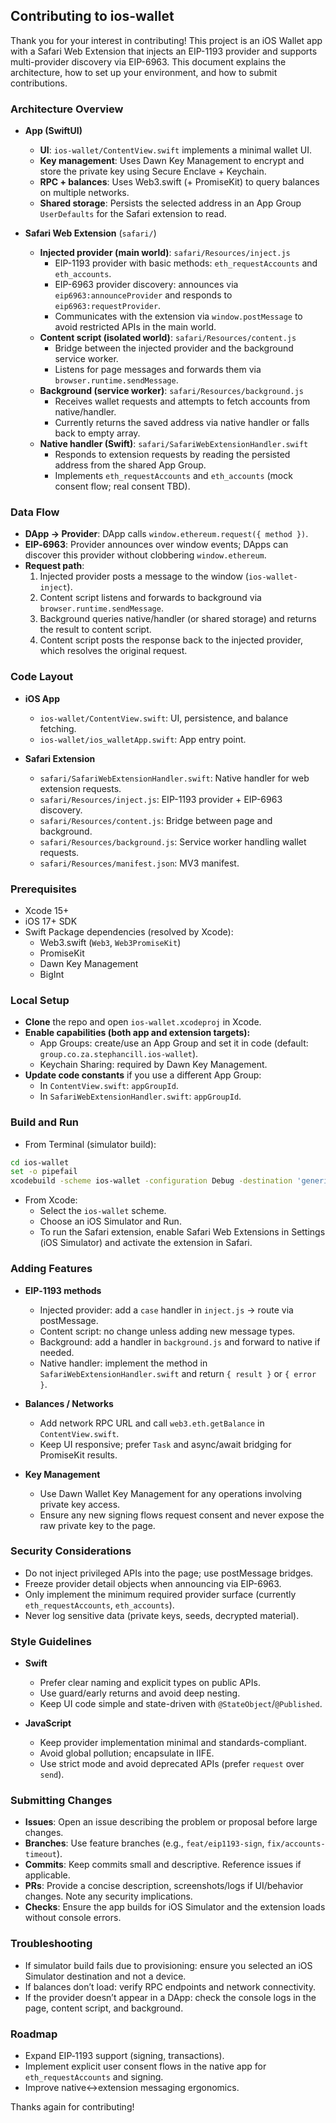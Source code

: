 ## Contributing to ios-wallet

Thank you for your interest in contributing! This project is an iOS Wallet app with a Safari Web Extension that injects an EIP-1193 provider and supports multi-provider discovery via EIP-6963. This document explains the architecture, how to set up your environment, and how to submit contributions.

### Architecture Overview

- **App (SwiftUI)**

  - **UI**: `ios-wallet/ContentView.swift` implements a minimal wallet UI.
  - **Key management**: Uses Dawn Key Management to encrypt and store the private key using Secure Enclave + Keychain.
  - **RPC + balances**: Uses Web3.swift (+ PromiseKit) to query balances on multiple networks.
  - **Shared storage**: Persists the selected address in an App Group `UserDefaults` for the Safari extension to read.

- **Safari Web Extension** (`safari/`)
  - **Injected provider (main world)**: `safari/Resources/inject.js`
    - EIP-1193 provider with basic methods: `eth_requestAccounts` and `eth_accounts`.
    - EIP-6963 provider discovery: announces via `eip6963:announceProvider` and responds to `eip6963:requestProvider`.
    - Communicates with the extension via `window.postMessage` to avoid restricted APIs in the main world.
  - **Content script (isolated world)**: `safari/Resources/content.js`
    - Bridge between the injected provider and the background service worker.
    - Listens for page messages and forwards them via `browser.runtime.sendMessage`.
  - **Background (service worker)**: `safari/Resources/background.js`
    - Receives wallet requests and attempts to fetch accounts from native/handler.
    - Currently returns the saved address via native handler or falls back to empty array.
  - **Native handler (Swift)**: `safari/SafariWebExtensionHandler.swift`
    - Responds to extension requests by reading the persisted address from the shared App Group.
    - Implements `eth_requestAccounts` and `eth_accounts` (mock consent flow; real consent TBD).

### Data Flow

- **DApp → Provider**: DApp calls `window.ethereum.request({ method })`.
- **EIP‑6963**: Provider announces over window events; DApps can discover this provider without clobbering `window.ethereum`.
- **Request path**:
  1. Injected provider posts a message to the window (`ios-wallet-inject`).
  2. Content script listens and forwards to background via `browser.runtime.sendMessage`.
  3. Background queries native/handler (or shared storage) and returns the result to content script.
  4. Content script posts the response back to the injected provider, which resolves the original request.

### Code Layout

- **iOS App**

  - `ios-wallet/ContentView.swift`: UI, persistence, and balance fetching.
  - `ios-wallet/ios_walletApp.swift`: App entry point.

- **Safari Extension**
  - `safari/SafariWebExtensionHandler.swift`: Native handler for web extension requests.
  - `safari/Resources/inject.js`: EIP-1193 provider + EIP-6963 discovery.
  - `safari/Resources/content.js`: Bridge between page and background.
  - `safari/Resources/background.js`: Service worker handling wallet requests.
  - `safari/Resources/manifest.json`: MV3 manifest.

### Prerequisites

- Xcode 15+
- iOS 17+ SDK
- Swift Package dependencies (resolved by Xcode):
  - Web3.swift (`Web3`, `Web3PromiseKit`)
  - PromiseKit
  - Dawn Key Management
  - BigInt

### Local Setup

- **Clone** the repo and open `ios-wallet.xcodeproj` in Xcode.
- **Enable capabilities (both app and extension targets):**
  - App Groups: create/use an App Group and set it in code (default: `group.co.za.stephancill.ios-wallet`).
  - Keychain Sharing: required by Dawn Key Management.
- **Update code constants** if you use a different App Group:
  - In `ContentView.swift`: `appGroupId`.
  - In `SafariWebExtensionHandler.swift`: `appGroupId`.

### Build and Run

- From Terminal (simulator build):

```bash
cd ios-wallet
set -o pipefail
xcodebuild -scheme ios-wallet -configuration Debug -destination 'generic/platform=iOS Simulator' build | xcpretty
```

- From Xcode:
  - Select the `ios-wallet` scheme.
  - Choose an iOS Simulator and Run.
  - To run the Safari extension, enable Safari Web Extensions in Settings (iOS Simulator) and activate the extension in Safari.

### Adding Features

- **EIP‑1193 methods**

  - Injected provider: add a `case` handler in `inject.js` → route via postMessage.
  - Content script: no change unless adding new message types.
  - Background: add a handler in `background.js` and forward to native if needed.
  - Native handler: implement the method in `SafariWebExtensionHandler.swift` and return `{ result }` or `{ error }`.

- **Balances / Networks**

  - Add network RPC URL and call `web3.eth.getBalance` in `ContentView.swift`.
  - Keep UI responsive; prefer `Task` and async/await bridging for PromiseKit results.

- **Key Management**
  - Use Dawn Wallet Key Management for any operations involving private key access.
  - Ensure any new signing flows request consent and never expose the raw private key to the page.

### Security Considerations

- Do not inject privileged APIs into the page; use postMessage bridges.
- Freeze provider detail objects when announcing via EIP-6963.
- Only implement the minimum required provider surface (currently `eth_requestAccounts`, `eth_accounts`).
- Never log sensitive data (private keys, seeds, decrypted material).

### Style Guidelines

- **Swift**

  - Prefer clear naming and explicit types on public APIs.
  - Use guard/early returns and avoid deep nesting.
  - Keep UI code simple and state-driven with `@StateObject`/`@Published`.

- **JavaScript**
  - Keep provider implementation minimal and standards-compliant.
  - Avoid global pollution; encapsulate in IIFE.
  - Use strict mode and avoid deprecated APIs (prefer `request` over `send`).

### Submitting Changes

- **Issues**: Open an issue describing the problem or proposal before large changes.
- **Branches**: Use feature branches (e.g., `feat/eip1193-sign`, `fix/accounts-timeout`).
- **Commits**: Keep commits small and descriptive. Reference issues if applicable.
- **PRs**: Provide a concise description, screenshots/logs if UI/behavior changes. Note any security implications.
- **Checks**: Ensure the app builds for iOS Simulator and the extension loads without console errors.

### Troubleshooting

- If simulator build fails due to provisioning: ensure you selected an iOS Simulator destination and not a device.
- If balances don’t load: verify RPC endpoints and network connectivity.
- If the provider doesn’t appear in a DApp: check the console logs in the page, content script, and background.

### Roadmap

- Expand EIP‑1193 support (signing, transactions).
- Implement explicit user consent flows in the native app for `eth_requestAccounts` and signing.
- Improve native↔︎extension messaging ergonomics.

Thanks again for contributing!
